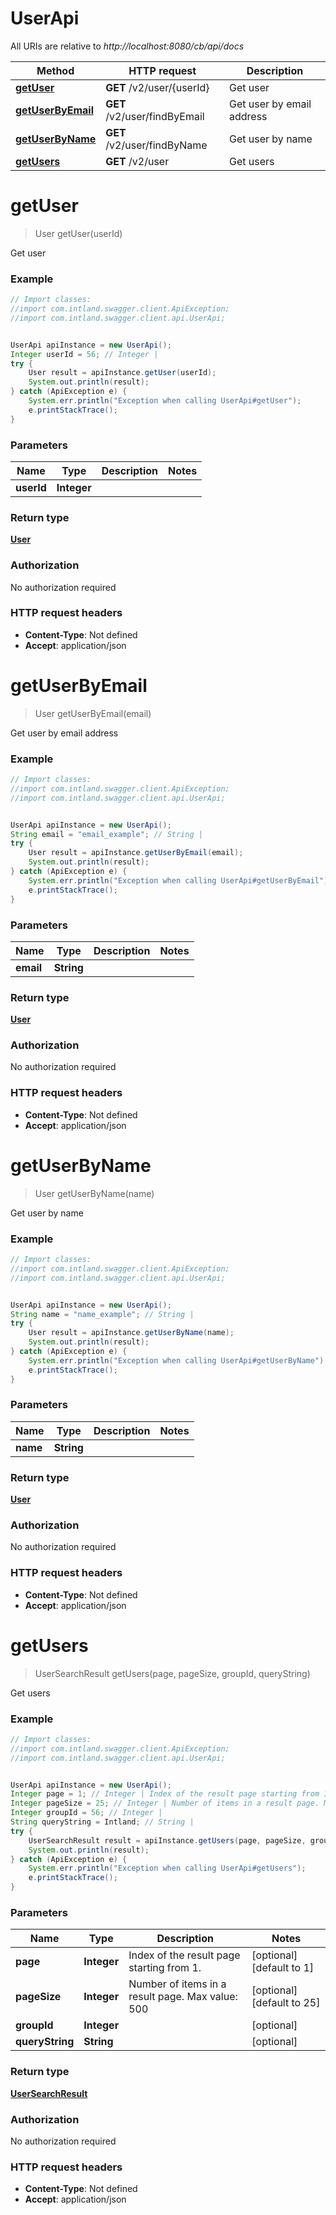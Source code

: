 # UserApi

All URIs are relative to *http://localhost:8080/cb/api/docs*

Method | HTTP request | Description
------------- | ------------- | -------------
[**getUser**](UserApi.md#getUser) | **GET** /v2/user/{userId} | Get user
[**getUserByEmail**](UserApi.md#getUserByEmail) | **GET** /v2/user/findByEmail | Get user by email address
[**getUserByName**](UserApi.md#getUserByName) | **GET** /v2/user/findByName | Get user by name
[**getUsers**](UserApi.md#getUsers) | **GET** /v2/user | Get users


<a name="getUser"></a>
# **getUser**
> User getUser(userId)

Get user

### Example
```java
// Import classes:
//import com.intland.swagger.client.ApiException;
//import com.intland.swagger.client.api.UserApi;


UserApi apiInstance = new UserApi();
Integer userId = 56; // Integer | 
try {
    User result = apiInstance.getUser(userId);
    System.out.println(result);
} catch (ApiException e) {
    System.err.println("Exception when calling UserApi#getUser");
    e.printStackTrace();
}
```

### Parameters

Name | Type | Description  | Notes
------------- | ------------- | ------------- | -------------
 **userId** | **Integer**|  |

### Return type

[**User**](User.md)

### Authorization

No authorization required

### HTTP request headers

 - **Content-Type**: Not defined
 - **Accept**: application/json

<a name="getUserByEmail"></a>
# **getUserByEmail**
> User getUserByEmail(email)

Get user by email address

### Example
```java
// Import classes:
//import com.intland.swagger.client.ApiException;
//import com.intland.swagger.client.api.UserApi;


UserApi apiInstance = new UserApi();
String email = "email_example"; // String | 
try {
    User result = apiInstance.getUserByEmail(email);
    System.out.println(result);
} catch (ApiException e) {
    System.err.println("Exception when calling UserApi#getUserByEmail");
    e.printStackTrace();
}
```

### Parameters

Name | Type | Description  | Notes
------------- | ------------- | ------------- | -------------
 **email** | **String**|  |

### Return type

[**User**](User.md)

### Authorization

No authorization required

### HTTP request headers

 - **Content-Type**: Not defined
 - **Accept**: application/json

<a name="getUserByName"></a>
# **getUserByName**
> User getUserByName(name)

Get user by name

### Example
```java
// Import classes:
//import com.intland.swagger.client.ApiException;
//import com.intland.swagger.client.api.UserApi;


UserApi apiInstance = new UserApi();
String name = "name_example"; // String | 
try {
    User result = apiInstance.getUserByName(name);
    System.out.println(result);
} catch (ApiException e) {
    System.err.println("Exception when calling UserApi#getUserByName");
    e.printStackTrace();
}
```

### Parameters

Name | Type | Description  | Notes
------------- | ------------- | ------------- | -------------
 **name** | **String**|  |

### Return type

[**User**](User.md)

### Authorization

No authorization required

### HTTP request headers

 - **Content-Type**: Not defined
 - **Accept**: application/json

<a name="getUsers"></a>
# **getUsers**
> UserSearchResult getUsers(page, pageSize, groupId, queryString)

Get users

### Example
```java
// Import classes:
//import com.intland.swagger.client.ApiException;
//import com.intland.swagger.client.api.UserApi;


UserApi apiInstance = new UserApi();
Integer page = 1; // Integer | Index of the result page starting from 1.
Integer pageSize = 25; // Integer | Number of items in a result page. Max value: 500
Integer groupId = 56; // Integer | 
String queryString = Intland; // String | 
try {
    UserSearchResult result = apiInstance.getUsers(page, pageSize, groupId, queryString);
    System.out.println(result);
} catch (ApiException e) {
    System.err.println("Exception when calling UserApi#getUsers");
    e.printStackTrace();
}
```

### Parameters

Name | Type | Description  | Notes
------------- | ------------- | ------------- | -------------
 **page** | **Integer**| Index of the result page starting from 1. | [optional] [default to 1]
 **pageSize** | **Integer**| Number of items in a result page. Max value: 500 | [optional] [default to 25]
 **groupId** | **Integer**|  | [optional]
 **queryString** | **String**|  | [optional]

### Return type

[**UserSearchResult**](UserSearchResult.md)

### Authorization

No authorization required

### HTTP request headers

 - **Content-Type**: Not defined
 - **Accept**: application/json

